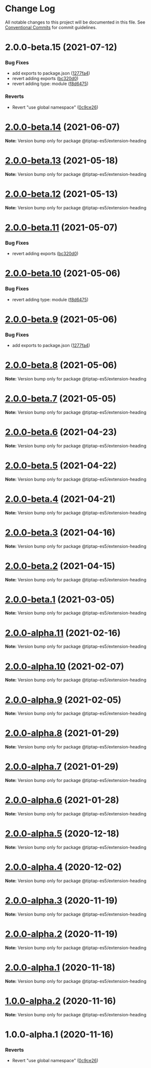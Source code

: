 # Change Log

All notable changes to this project will be documented in this file.
See [Conventional Commits](https://conventionalcommits.org) for commit guidelines.

# 2.0.0-beta.15 (2021-07-12)


### Bug Fixes

* add exports to package.json ([1277fa4](https://github.com/justame/tiptap/commit/1277fa47151e9c039508cdb219bdd0ffe647f4ee))
* revert adding exports ([bc320d0](https://github.com/justame/tiptap/commit/bc320d0b4b80b0e37a7e47a56e0f6daec6e65d98))
* revert adding type: module ([f8d6475](https://github.com/justame/tiptap/commit/f8d6475e2151faea6f96baecdd6bd75880d50d2c))


### Reverts

* Revert "use global namespace" ([0c9ce26](https://github.com/justame/tiptap/commit/0c9ce26c02c07d88a757c01b0a9d7f9e2b0b7502))





# [2.0.0-beta.14](https://github.com/ueberdosis/tiptap/compare/@tiptap-es5/extension-heading@2.0.0-beta.13...@tiptap-es5/extension-heading@2.0.0-beta.14) (2021-06-07)

**Note:** Version bump only for package @tiptap-es5/extension-heading

# [2.0.0-beta.13](https://github.com/ueberdosis/tiptap/compare/@tiptap-es5/extension-heading@2.0.0-beta.12...@tiptap-es5/extension-heading@2.0.0-beta.13) (2021-05-18)

**Note:** Version bump only for package @tiptap-es5/extension-heading

# [2.0.0-beta.12](https://github.com/ueberdosis/tiptap/compare/@tiptap-es5/extension-heading@2.0.0-beta.11...@tiptap-es5/extension-heading@2.0.0-beta.12) (2021-05-13)

**Note:** Version bump only for package @tiptap-es5/extension-heading

# [2.0.0-beta.11](https://github.com/ueberdosis/tiptap/compare/@tiptap-es5/extension-heading@2.0.0-beta.10...@tiptap-es5/extension-heading@2.0.0-beta.11) (2021-05-07)

### Bug Fixes

- revert adding exports ([bc320d0](https://github.com/ueberdosis/tiptap/commit/bc320d0b4b80b0e37a7e47a56e0f6daec6e65d98))

# [2.0.0-beta.10](https://github.com/ueberdosis/tiptap/compare/@tiptap-es5/extension-heading@2.0.0-beta.9...@tiptap-es5/extension-heading@2.0.0-beta.10) (2021-05-06)

### Bug Fixes

- revert adding type: module ([f8d6475](https://github.com/ueberdosis/tiptap/commit/f8d6475e2151faea6f96baecdd6bd75880d50d2c))

# [2.0.0-beta.9](https://github.com/ueberdosis/tiptap/compare/@tiptap-es5/extension-heading@2.0.0-beta.8...@tiptap-es5/extension-heading@2.0.0-beta.9) (2021-05-06)

### Bug Fixes

- add exports to package.json ([1277fa4](https://github.com/ueberdosis/tiptap/commit/1277fa47151e9c039508cdb219bdd0ffe647f4ee))

# [2.0.0-beta.8](https://github.com/ueberdosis/tiptap/compare/@tiptap-es5/extension-heading@2.0.0-beta.7...@tiptap-es5/extension-heading@2.0.0-beta.8) (2021-05-06)

**Note:** Version bump only for package @tiptap-es5/extension-heading

# [2.0.0-beta.7](https://github.com/ueberdosis/tiptap/compare/@tiptap-es5/extension-heading@2.0.0-beta.6...@tiptap-es5/extension-heading@2.0.0-beta.7) (2021-05-05)

**Note:** Version bump only for package @tiptap-es5/extension-heading

# [2.0.0-beta.6](https://github.com/ueberdosis/tiptap/compare/@tiptap-es5/extension-heading@2.0.0-beta.5...@tiptap-es5/extension-heading@2.0.0-beta.6) (2021-04-23)

**Note:** Version bump only for package @tiptap-es5/extension-heading

# [2.0.0-beta.5](https://github.com/ueberdosis/tiptap/compare/@tiptap-es5/extension-heading@2.0.0-beta.4...@tiptap-es5/extension-heading@2.0.0-beta.5) (2021-04-22)

**Note:** Version bump only for package @tiptap-es5/extension-heading

# [2.0.0-beta.4](https://github.com/ueberdosis/tiptap/compare/@tiptap-es5/extension-heading@2.0.0-beta.3...@tiptap-es5/extension-heading@2.0.0-beta.4) (2021-04-21)

**Note:** Version bump only for package @tiptap-es5/extension-heading

# [2.0.0-beta.3](https://github.com/ueberdosis/tiptap/compare/@tiptap-es5/extension-heading@2.0.0-beta.2...@tiptap-es5/extension-heading@2.0.0-beta.3) (2021-04-16)

**Note:** Version bump only for package @tiptap-es5/extension-heading

# [2.0.0-beta.2](https://github.com/ueberdosis/tiptap/compare/@tiptap-es5/extension-heading@2.0.0-beta.1...@tiptap-es5/extension-heading@2.0.0-beta.2) (2021-04-15)

**Note:** Version bump only for package @tiptap-es5/extension-heading

# [2.0.0-beta.1](https://github.com/ueberdosis/tiptap/compare/@tiptap-es5/extension-heading@2.0.0-alpha.11...@tiptap-es5/extension-heading@2.0.0-beta.1) (2021-03-05)

**Note:** Version bump only for package @tiptap-es5/extension-heading

# [2.0.0-alpha.11](https://github.com/ueberdosis/tiptap/compare/@tiptap-es5/extension-heading@2.0.0-alpha.10...@tiptap-es5/extension-heading@2.0.0-alpha.11) (2021-02-16)

**Note:** Version bump only for package @tiptap-es5/extension-heading

# [2.0.0-alpha.10](https://github.com/ueberdosis/tiptap/compare/@tiptap-es5/extension-heading@2.0.0-alpha.9...@tiptap-es5/extension-heading@2.0.0-alpha.10) (2021-02-07)

**Note:** Version bump only for package @tiptap-es5/extension-heading

# [2.0.0-alpha.9](https://github.com/ueberdosis/tiptap/compare/@tiptap-es5/extension-heading@2.0.0-alpha.8...@tiptap-es5/extension-heading@2.0.0-alpha.9) (2021-02-05)

**Note:** Version bump only for package @tiptap-es5/extension-heading

# [2.0.0-alpha.8](https://github.com/ueberdosis/tiptap/compare/@tiptap-es5/extension-heading@2.0.0-alpha.7...@tiptap-es5/extension-heading@2.0.0-alpha.8) (2021-01-29)

**Note:** Version bump only for package @tiptap-es5/extension-heading

# [2.0.0-alpha.7](https://github.com/ueberdosis/tiptap/compare/@tiptap-es5/extension-heading@2.0.0-alpha.6...@tiptap-es5/extension-heading@2.0.0-alpha.7) (2021-01-29)

**Note:** Version bump only for package @tiptap-es5/extension-heading

# [2.0.0-alpha.6](https://github.com/ueberdosis/tiptap/compare/@tiptap-es5/extension-heading@2.0.0-alpha.5...@tiptap-es5/extension-heading@2.0.0-alpha.6) (2021-01-28)

**Note:** Version bump only for package @tiptap-es5/extension-heading

# [2.0.0-alpha.5](https://github.com/ueberdosis/tiptap/compare/@tiptap-es5/extension-heading@2.0.0-alpha.4...@tiptap-es5/extension-heading@2.0.0-alpha.5) (2020-12-18)

**Note:** Version bump only for package @tiptap-es5/extension-heading

# [2.0.0-alpha.4](https://github.com/ueberdosis/tiptap/compare/@tiptap-es5/extension-heading@2.0.0-alpha.3...@tiptap-es5/extension-heading@2.0.0-alpha.4) (2020-12-02)

**Note:** Version bump only for package @tiptap-es5/extension-heading

# [2.0.0-alpha.3](https://github.com/ueberdosis/tiptap/compare/@tiptap-es5/extension-heading@2.0.0-alpha.2...@tiptap-es5/extension-heading@2.0.0-alpha.3) (2020-11-19)

**Note:** Version bump only for package @tiptap-es5/extension-heading

# [2.0.0-alpha.2](https://github.com/ueberdosis/tiptap/compare/@tiptap-es5/extension-heading@2.0.0-alpha.1...@tiptap-es5/extension-heading@2.0.0-alpha.2) (2020-11-19)

**Note:** Version bump only for package @tiptap-es5/extension-heading

# [2.0.0-alpha.1](https://github.com/ueberdosis/tiptap/compare/@tiptap-es5/extension-heading@1.0.0-alpha.2...@tiptap-es5/extension-heading@2.0.0-alpha.1) (2020-11-18)

**Note:** Version bump only for package @tiptap-es5/extension-heading

# [1.0.0-alpha.2](https://github.com/ueberdosis/tiptap/compare/@tiptap-es5/extension-heading@1.0.0-alpha.1...@tiptap-es5/extension-heading@1.0.0-alpha.2) (2020-11-16)

**Note:** Version bump only for package @tiptap-es5/extension-heading

# 1.0.0-alpha.1 (2020-11-16)

### Reverts

- Revert "use global namespace" ([0c9ce26](https://github.com/ueberdosis/tiptap/commit/0c9ce26c02c07d88a757c01b0a9d7f9e2b0b7502))
